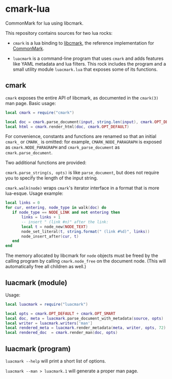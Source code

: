 cmark-lua
=========

CommonMark for lua using libcmark.

This repository contains sources for two lua rocks:

- `cmark` is a lua binding to [libcmark](https://github.com/jgm/cmark),
  the reference implementation for [CommonMark](http://commonmark.org).

- `luacmark` is a command-line program that uses `cmark` and
  adds features like YAML metadata and lua filters.  This rock
  includes the program and a small utility module `luacmark.lua`
  that exposes some of its functions.

cmark
-----

`cmark` exposes the entire API of libcmark, as documented in
the `cmark(3)` man page.  Basic usage:

``` lua
local cmark = require("cmark")

local doc = cmark.parse_document(input, string.len(input), cmark.OPT_DEFAULT)
local html = cmark.render_html(doc, cmark.OPT_DEFAULT)
```

For convenience, constants and functions are renamed so that
an initial `cmark_` or `CMARK_` is omitted:  for example,
`CMARK_NODE_PARAGRAPH` is exposed as `cmark.NODE_PARAGRAPH` and
`cmark_parse_document` as `cmark.parse_document`.

Two additional functions are provided:

`cmark.parse_string(s, opts)` is like `parse_document`, but
does not require you to specify the length of the input
string.

`cmark.walk(node)` wraps `cmark`'s iterator interface in a
format that is more lua-esque.  Usage example:

``` lua
local links = 0
for cur, entering, node_type in walk(doc) do
   if node_type == NODE_LINK and not entering then
       links = links + 1
       -- insert " (link #n)" after the link:
       local t = node_new(NODE_TEXT)
       node_set_literal(t, string.format(" (link #%d)", links))
       node_insert_after(cur, t)
   end
end
```

The memory allocated by libcmark for `node` objects must be
freed by the calling program by calling `cmark.node_free` on the
document node.  (This will automatically free all children as
well.)

luacmark (module)
-----------------

Usage:

```lua
local luacmark = require("luacmark")

local opts = cmark.OPT_DEFAULT + cmark.OPT_SMART
local doc, meta = luacmark.parse_document_with_metadata(source, opts)
local writer = luacmark.writers['man']
local rendered_meta = luacmark.render_metadata(meta, writer, opts, 72)
local rendered_doc  = cmark.render_man(doc, opts)
```


luacmark (program)
------------------

`luacmark --help` will print a short list of options.

`luacmark --man > luacmark.1` will generate a proper man page.


